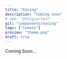 ```yaml
---
title: "Easing"
description: "Coming Soon"
# npm: "@fylgja/text"
git: "components/easing"
tags: ["tokens"]
preview: "theme.png"
draft: true
---
```


Coming Soon...
